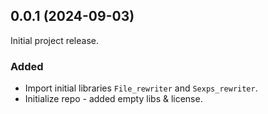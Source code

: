 ## 0.0.1 (2024-09-03)

Initial project release.

### Added

- Import initial libraries `File_rewriter` and `Sexps_rewriter`.
- Initialize repo - added empty libs & license.
